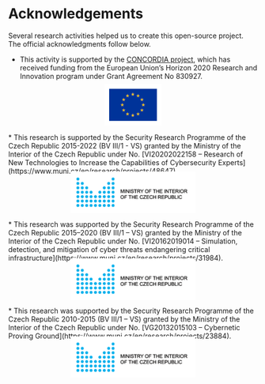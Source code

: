 # Acknowledgements
Several research activities helped us to create this open-source project. The official acknowledgments follow below.

* This activity is supported by the [CONCORDIA project](https://www.muni.cz/en/research/projects/43025), which has received funding from the European Union’s Horizon 2020 Research and Innovation program under Grant Agreement No 830927. 

<p align="center" style="transform: scale(0.5); margin-top: -50px; margin-bottom: -30px">
  <img src="../img/crp_eu.png">
</p>
* This research is supported by the Security Research Programme of the Czech Republic 2015-2022 (BV III/1 - VS) granted by the Ministry of the Interior of the Czech Republic under No. [VI20202022158 – Research of New Technologies to Increase the Capabilities of Cybersecurity Experts](https://www.muni.cz/en/research/projects/48647).

<p align="center" style="transform: scale(0.5); margin-top: -50px; margin-bottom: -30px">
  <img src="../img/crp_mvcr.png">
</p>
* This research was supported by the Security Research Programme of the Czech Republic 2015–2020 (BV III/1 – VS) granted by the Ministry of the Interior of the Czech Republic under No. [VI20162019014 – Simulation, detection, and mitigation of cyber threats endangering critical infrastructure](https://www.muni.cz/en/research/projects/31984).

<p align="center" style="transform: scale(0.5); margin-top: -50px; margin-bottom: -30px">
  <img src="../img/crp_mvcr.png">
</p>
* This research was supported by the Security Research Programme of the Czech Republic 2010-2015 (BV III/1 – VS) granted by the Ministry of the Interior of the Czech Republic under No. [VG20132015103 – Cybernetic Proving Ground](https://www.muni.cz/en/research/projects/23884).

<p align="center" style="transform: scale(0.5); margin-top: -50px">
  <img src="../img/crp_mvcr.png">
</p>
